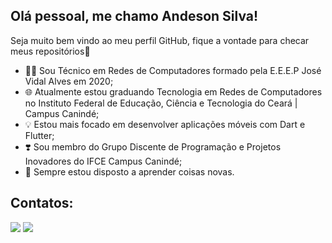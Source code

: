 ## Olá pessoal, me chamo Andeson Silva! 
Seja muito bem vindo ao meu perfil GitHub, fique a vontade para checar meus repositórios👋

- 👨‍💻 Sou Técnico em Redes de Computadores formado pela E.E.E.P José Vidal Alves em 2020; 
- 🌐 Atualmente estou graduando Tecnologia em Redes de Computadores no Instituto Federal de Educação, Ciência e Tecnologia do Ceará | Campus Canindé;
- 💡 Estou mais focado em desenvolver aplicações móveis com Dart e Flutter;
- ❣️ Sou membro do Grupo Discente de Programação e Projetos Inovadores do IFCE Campus Canindé;
- 🚀 Sempre estou disposto a aprender coisas novas.

## Contatos:

<div>
<a href="https://www.instagram.com/andesonsilva607/" target="_blank"><img src="https://img.shields.io/badge/-Instagram-%23E4405F?style=for-the-badge&logo=instagram&logoColor=white" target="_blank"></a>
<a href="https://www.linkedin.com/in/francisco-andeson-sousa-da-silva-04910323b/" target="_blank"><img src="https://img.shields.io/badge/-LinkedIn-%230077B5?style=for-the-badge&logo=linkedin&logoColor=white" target="_blank"></a>   
</div>

